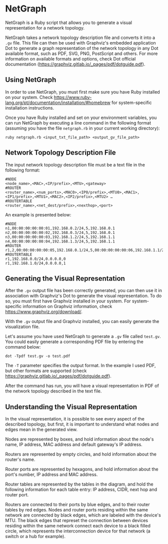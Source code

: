 # NetGraph

NetGraph is a Ruby script that allows you to generate a visual representation for a network topology.

NetGraph takes a network topology description file and converts it into a ```.gv``` file. This file can then be used with Graphviz's embedded application Dot to generate a graph representation of the network topology in any Dot available format, such as PDF, SVG, PNG, PostScript and others. For more information on available formats and options, check Dot official documentation (https://graphviz.gitlab.io/_pages/pdf/dotguide.pdf).

## Using NetGraph

In order to use NetGraph, you must first make sure you have Ruby installed on your system. Check https://www.ruby-lang.org/pt/documentation/installation/#homebrew for system-specific installation instructions.

Once you have Ruby installed and set on your environment variables, you can run NetGraph by executing a line command in the following format (assuming you have the file ```netgraph.rb``` in your current working directory):

```
ruby netgraph.rb <input_txt_file_path> <output_gv_file_path>
```

## Network Topology Description File

The input network topology description file must be a text file in the following format:

```
#NODE
<node_name>,<MAC>,<IP/prefix>,<MTU>,<gateway>
#ROUTER
<router_name>,<num_ports>,<MAC0>,<IP0/prefix>,<MTU0>,<MAC1>,<IP1/prefix>,<MTU1>,<MAC2>,<IP2/prefix>,<MTU2> …
#ROUTERTABLE
<router_name>,<net_dest/prefix>,<nexthop>,<port>
```

An example is presented below:

```
#NODE
n1,00:00:00:00:00:01,192.168.0.2/24,5,192.168.0.1
n2,00:00:00:00:00:02,192.168.0.3/24,5,192.168.0.1
n3,00:00:00:00:00:03,192.168.1.2/24,5,192.168.1.1
n4,00:00:00:00:00:04,192.168.1.3/24,5,192.168.1.1
#ROUTER
r1,2,00:00:00:00:00:05,192.168.0.1/24,5,00:00:00:00:00:06,192.168.1.1/24,5
#ROUTERTABLE
r1,192.168.0.0/24,0.0.0.0,0
r1,192.168.1.0/24,0.0.0.0,1
```

## Generating the Visual Representation

After the ```.gv``` output file has been correctly generated, you can then use it in association with Graphviz's Dot to generate the visual representation. To do so, you must first have Graphviz installed in your system. For system-specific information on Graphviz information, check https://www.graphviz.org/download/.

With the ```.gv``` output file and Graphviz installed, you can easily generate the visualization file. 

Let's assume you have used NetGraph to generate a ```.gv``` file called ```test.gv```. You could easily generate a corresponding PDF file by entering the command below:

```
dot -Tpdf test.gv -o test.pdf
```

The ```-T``` parameter specifies the output format. In the example I used PDF, but other formats are supported (check https://graphviz.gitlab.io/_pages/pdf/dotguide.pdf).

After the command has run, you will have a visual representation in PDF of the network topology described in the text file.

## Understanding the Visual Representation

In the visual representation, it is possible to see every aspect of the described topology, but first, it is important to understand what nodes and edges mean in the generated view.

Nodes are represented by boxes, and hold information about the node's name, IP address, MAC address and default gateway's IP address.

Routers are represented by empty circles, and hold information about the router's name.

Router ports are represented by hexagons, and hold information about the port's number, IP address and MAC address.

Router tables are represented by the tables in the diagram, and hold the following information for each table entry: IP address, CIDR, next hop and router port.

Routers are connected to their ports by blue edges, and to their router tables by red edges. Nodes and router ports residing within the same network are connected by black edges, which are labeled with the device's MTU. The black edges that represet the connection between devices residing within the same network connect each device to a black filled circle, which represents the interconnection device for that network (a switch or a hub for example).
